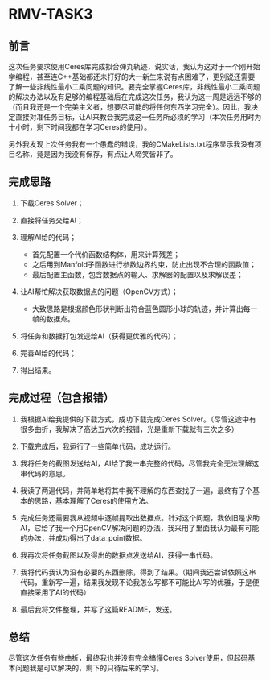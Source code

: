 # RMV-TASK3
## **前言**

这次任务要求使用Ceres库完成拟合弹丸轨迹，说实话，我认为这对于一个刚开始学编程，甚至连C++基础都还未打好的大一新生来说有点困难了，更别说还需要了解一些非线性最小二乘问题的知识。要完全掌握Ceres库，非线性最小二乘问题的解决办法以及有足够的编程基础后在完成这次任务，我认为这一周是远远不够的（而且我还是一个完美主义者，想要尽可能的将任何东西学习完全）。因此，我决定直接对准任务目标，让AI来教会我完成这一任务所必须的学习（本次任务用时为十小时，剩下时间我都在学习Ceres的使用）。

另外我发现上次任务我有一个愚蠢的错误，我的CMakeLists.txt程序显示我没有项目名称，竟是因为我没有保存，有点让人啼笑皆非了。
## **完成思路**

1. 下载Ceres Solver；

2. 直接将任务交给AI；

3. 理解AI给的代码；
   - 首先配置一个代价函数结构体，用来计算残差；
   - 之后用到Manfold子函数进行参数边界约束，防止出现不合理的函数值；
   - 最后配置主函数，包含数据点的输入、求解器的配置以及求解误差；

4. 让AI帮忙解决获取数据点的问题（OpenCV方式）；
   - 大致思路是根据颜色形状判断出符合蓝色圆形小球的轨迹，并计算出每一帧的数据点。

6. 将任务和数据打包发送给AI（获得更优雅的代码）；

7. 完善AI给的代码；

8. 得出结果。

## **完成过程（包含报错）**

1. 我根据AI给我提供的下载方式，成功下载完成Ceres Solver。（尽管这途中有很多曲折，我解决了高达五六次的报错，光是重新下载就有三次之多）

2. 下载完成后，我运行了一些简单代码，成功运行。

3. 我将任务的截图发送给AI，AI给了我一串完整的代码，尽管我完全无法理解这串代码的意思。

4. 我读了两遍代码，并简单地将其中我不理解的东西查找了一遍，最终有了个基本的思路，基本理解了Ceres的使用方法。

5. 完成任务还需要我从视频中逐帧提取出数据点。针对这个问题，我依旧是求助AI，它给了我一个用OpenCV解决问题的办法，我采用了里面我认为最有可能的办法，并成功得出了data_point数据。

6. 我再次将任务截图以及得出的数据点发送给AI，获得一串代码。

7. 我将代码我认为没有必要的东西删除，得到了结果。（期间我还尝试依照这串代码，重新写一遍，结果我发现不论我怎么写都不可能比AI写的优雅，于是便直接采用了AI的代码）

8. 最后我将文件整理，并写了这篇README，发送。

## **总结**
尽管这次任务有些曲折，最终我也并没有完全搞懂Ceres Solver使用，但起码基本问题我是可以解决的，剩下的只待后来的学习。

